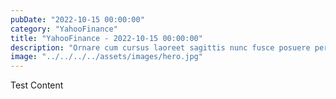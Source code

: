 ```yaml
---
pubDate: "2022-10-15 00:00:00"
category: "YahooFinance"
title: "YahooFinance - 2022-10-15 00:00:00"
description: "Ornare cum cursus laoreet sagittis nunc fusce posuere per euismod dis vehicula a, semper fames lacus maecenas dictumst pulvinar neque enim non potenti. Torquent hac sociosqu eleifend potenti."
image: "../../../../assets/images/hero.jpg"
---
```

Test Content